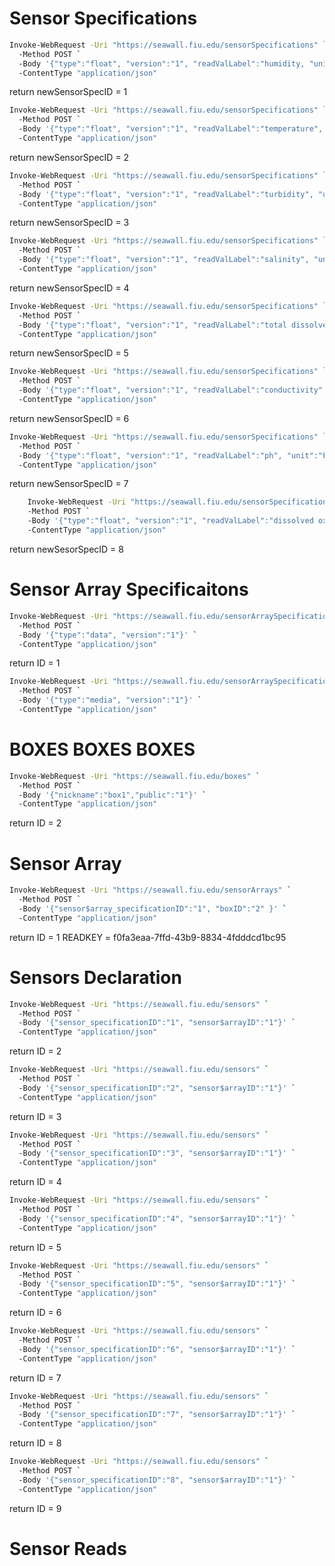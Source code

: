 
# Sensor Specifications

```sh
Invoke-WebRequest -Uri "https://seawall.fiu.edu/sensorSpecifications" `
  -Method POST `
  -Body '{"type":"float", "version":"1", "readValLabel":"humidity, "unit":"Percentage", "unitAbbreviation":"%"}' `
  -ContentType "application/json"
```
return newSensorSpecID = 1

```sh
Invoke-WebRequest -Uri "https://seawall.fiu.edu/sensorSpecifications" `
  -Method POST `
  -Body '{"type":"float", "version":"1", "readValLabel":"temperature", "unit":"Celsius", "unitAbbreviation":"C"}' `
  -ContentType "application/json"
```
return newSensorSpecID = 2

```sh
Invoke-WebRequest -Uri "https://seawall.fiu.edu/sensorSpecifications" `
  -Method POST `
  -Body '{"type":"float", "version":"1", "readValLabel":"turbidity", "unit":"Nephelometric Turbidity Unit", "unitAbbreviation":"NTU"}' `
  -ContentType "application/json"
```
return newSensorSpecID = 3

```sh
Invoke-WebRequest -Uri "https://seawall.fiu.edu/sensorSpecifications" `
  -Method POST `
  -Body '{"type":"float", "version":"1", "readValLabel":"salinity", "unit":"Practical Salinity Unit (Parts per Thousand)", "unitAbbreviation":"PSU (ppt)"}' `
  -ContentType "application/json"
```
return newSensorSpecID = 4

```sh
Invoke-WebRequest -Uri "https://seawall.fiu.edu/sensorSpecifications" `
  -Method POST `
  -Body '{"type":"float", "version":"1", "readValLabel":"total dissolved solids", "unit":"Parts per Million", "unitAbbreviation":"ppm"}' `
  -ContentType "application/json"
```
return newSensorSpecID = 5

```sh
Invoke-WebRequest -Uri "https://seawall.fiu.edu/sensorSpecifications" `
  -Method POST `
  -Body '{"type":"float", "version":"1", "readValLabel":"conductivity", "unit":"Milligrams/Liter", "unitAbbreviation":"mg/L"}' `
  -ContentType "application/json"
```
return newSensorSpecID = 6

```sh
Invoke-WebRequest -Uri "https://seawall.fiu.edu/sensorSpecifications" `
  -Method POST `
  -Body '{"type":"float", "version":"1", "readValLabel":"ph", "unit":"Potential of Hydrogen", "unitAbbreviation":"pH"}' `
  -ContentType "application/json"
```
return newSensorSpecID = 7

```sh
    Invoke-WebRequest -Uri "https://seawall.fiu.edu/sensorSpecifications" `
    -Method POST `
    -Body '{"type":"float", "version":"1", "readValLabel":"dissolved oxygen", "unit":"Micro Siemens/Liter", "unitAbbreviation":"mS/L"}' `
    -ContentType "application/json"
```
return newSesorSpecID = 8

# Sensor Array Specificaitons

```sh
Invoke-WebRequest -Uri "https://seawall.fiu.edu/sensorArraySpecifications" `
  -Method POST `
  -Body '{"type":"data", "version":"1"}' `
  -ContentType "application/json"
```
return ID = 1 
<!-- WE GOT IT -->

```sh
Invoke-WebRequest -Uri "https://seawall.fiu.edu/sensorArraySpecifications" `
  -Method POST `
  -Body '{"type":"media", "version":"1"}' `
  -ContentType "application/json"
```


# BOXES BOXES BOXES
 <!-- already done JAJAJ -->

```sh
Invoke-WebRequest -Uri "https://seawall.fiu.edu/boxes" `
  -Method POST `
  -Body '{"nickname":"box1","public":"1"}' `
  -ContentType "application/json"
```
return ID = 2

# Sensor Array

```sh
Invoke-WebRequest -Uri "https://seawall.fiu.edu/sensorArrays" `
  -Method POST `
  -Body '{"sensor$array_specificationID":"1", "boxID":"2" }' `
  -ContentType "application/json"
```
return ID = 1
READKEY = f0fa3eaa-7ffd-43b9-8834-4fdddcd1bc95

# Sensors Declaration

```sh
Invoke-WebRequest -Uri "https://seawall.fiu.edu/sensors" `
  -Method POST `
  -Body '{"sensor_specificationID":"1", "sensor$arrayID":"1"}' `
  -ContentType "application/json"
```
return ID = 2

```sh
Invoke-WebRequest -Uri "https://seawall.fiu.edu/sensors" `
  -Method POST `
  -Body '{"sensor_specificationID":"2", "sensor$arrayID":"1"}' `
  -ContentType "application/json"
```
return ID = 3

```sh
Invoke-WebRequest -Uri "https://seawall.fiu.edu/sensors" `
  -Method POST `
  -Body '{"sensor_specificationID":"3", "sensor$arrayID":"1"}' `
  -ContentType "application/json"
```
return ID = 4

```sh
Invoke-WebRequest -Uri "https://seawall.fiu.edu/sensors" `
  -Method POST `
  -Body '{"sensor_specificationID":"4", "sensor$arrayID":"1"}' `
  -ContentType "application/json"
```
return ID = 5

```sh
Invoke-WebRequest -Uri "https://seawall.fiu.edu/sensors" `
  -Method POST `
  -Body '{"sensor_specificationID":"5", "sensor$arrayID":"1"}' `
  -ContentType "application/json"
```
return ID = 6

```sh
Invoke-WebRequest -Uri "https://seawall.fiu.edu/sensors" `
  -Method POST `
  -Body '{"sensor_specificationID":"6", "sensor$arrayID":"1"}' `
  -ContentType "application/json"
```
return ID = 7

```sh
Invoke-WebRequest -Uri "https://seawall.fiu.edu/sensors" `
  -Method POST `
  -Body '{"sensor_specificationID":"7", "sensor$arrayID":"1"}' `
  -ContentType "application/json"
```
return ID = 8

```sh
Invoke-WebRequest -Uri "https://seawall.fiu.edu/sensors" `
  -Method POST `
  -Body '{"sensor_specificationID":"8", "sensor$arrayID":"1"}' `
  -ContentType "application/json"
```
return ID = 9


<!-- do for amount of sensors -->
<!-- Put into sensorID into ESP to send with post requests -->


# Sensor Reads
<!-- SUBMIT READ ON ESP !!!!!!!!!!!!!!!!!!!! -->





